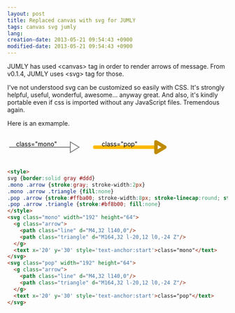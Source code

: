 ```yaml
---
layout: post
title: Replaced canvas with svg for JUMLY
tags: canvas svg jumly
lang:
creation-date: 2013-05-21 09:54:43 +0900
modified-date: 2013-05-21 09:54:43 +0900
---
```

JUMLY has used &lt;canvas&gt; tag in order to render arrows of message.
From v0.1.4, JUMLY uses &lt;svg&gt; tag for those.

I've not understood svg can be customized so easily with CSS.
It's strongly helpful, useful, wonderful, awesome... anyway great.
And also, it's kindly portable even if css is imported without any JavaScript files.
Tremendous again.

Here is an exmample.

<style>
svg {
  border: solid gray #ddd
}
.mono .arrow {
  stroke: gray;
  stroke-width: 2px;
}
.mono .arrow .triangle {
  fill: none;
}
.pop .arrow {
  stroke: #ffba00;
  stroke-width: 8px;
  stroke-linecap: round;
  stroke-linejoin: round;
}
.pop .arrow .triangle {
  stroke: #bf8b00;
  fill: none;
}
</style>
<svg class="mono" width="192" height="64">
  <g class="arrow">
    <path class="line" d="M4,32 l140,0"/>
    <path class="triangle" d="M164,32 l-20,12 l0,-24 Z"/>
  </g>
  <text x='20' y='30' style='text-anchor:start'>class="mono"</text>
</svg>
<svg class="pop" width="192" height="64">
  <g class="arrow">
    <path class="line" d="M4,32 l140,0"/>
    <path class="triangle" d="M164,32 l-20,12 l0,-24 Z"/>
  </g>
  <text x='20' y='30' style='text-anchor:start'>class="pop"</text>
</svg>

```html
<style>
svg {border:solid gray #ddd}
.mono .arrow {stroke:gray; stroke-width:2px}
.mono .arrow .triangle {fill:none}
.pop .arrow {stroke:#ffba00; stroke-width:8px; stroke-linecap:round; stroke-linejoin:round}
.pop .arrow .triangle {stroke:#bf8b00; fill:none}
</style>
<svg class="mono" width="192" height="64">
  <g class="arrow">
    <path class="line" d="M4,32 l140,0"/>
    <path class="triangle" d="M164,32 l-20,12 l0,-24 Z"/>
  </g>
  <text x='20' y='30' style='text-anchor:start'>class="mono"</text>
</svg>
<svg class="pop" width="192" height="64">
  <g class="arrow">
    <path class="line" d="M4,32 l140,0"/>
    <path class="triangle" d="M164,32 l-20,12 l0,-24 Z"/>
  </g>
  <text x='20' y='30' style='text-anchor:start'>class="pop"</text>
</svg>
```
